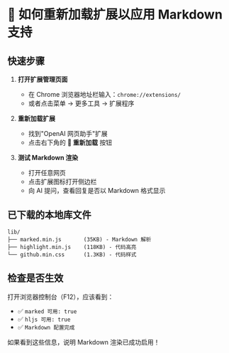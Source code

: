 # 🔧 如何重新加载扩展以应用 Markdown 支持

## 快速步骤

1. **打开扩展管理页面**
   - 在 Chrome 浏览器地址栏输入：`chrome://extensions/`
   - 或者点击菜单 → 更多工具 → 扩展程序

2. **重新加载扩展**
   - 找到"OpenAI 网页助手"扩展
   - 点击右下角的 **🔄 重新加载** 按钮

3. **测试 Markdown 渲染**
   - 打开任意网页
   - 点击扩展图标打开侧边栏
   - 向 AI 提问，查看回复是否以 Markdown 格式显示

## 已下载的本地库文件

```
lib/
├── marked.min.js       (35KB) - Markdown 解析
├── highlight.min.js    (118KB) - 代码高亮
└── github.min.css      (1.3KB) - 代码样式
```

## 检查是否生效

打开浏览器控制台（F12），应该看到：
- ✅ `marked 可用: true`
- ✅ `hljs 可用: true`
- ✅ `Markdown 配置完成`

如果看到这些信息，说明 Markdown 渲染已成功启用！

